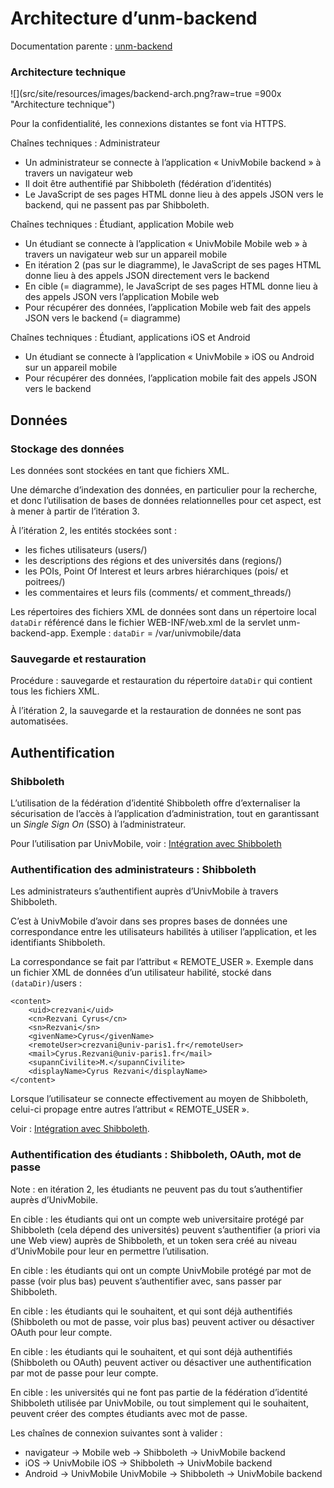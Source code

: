 Architecture d’unm-backend
==========================

Documentation parente : [unm-backend](README.md)

### Architecture technique

![](src/site/resources/images/backend-arch.png?raw=true =900x "Architecture technique")

Pour la confidentialité, les connexions distantes se font via HTTPS.

Chaînes techniques : Administrateur

  * Un administrateur se connecte à l’application « UnivMobile backend » à travers un navigateur web
  * Il doit être authentifié par Shibboleth (fédération d’identités)
  * Le JavaScript de ses pages HTML donne lieu à des appels JSON vers le backend, qui ne passent pas par Shibboleth.

Chaînes techniques : Étudiant, application Mobile web

  * Un étudiant se connecte à l’application « UnivMobile Mobile web » à travers un navigateur web sur un appareil mobile
  * En itération 2 (pas sur le diagramme), le JavaScript de ses pages HTML donne lieu à des appels JSON directement vers le backend
  * En cible (= diagramme), le JavaScript de ses pages HTML donne lieu à des appels JSON vers l’application Mobile web
  * Pour récupérer des données, l’application Mobile web fait des appels JSON vers le backend (= diagramme)
  
Chaînes techniques : Étudiant, applications iOS et Android

  * Un étudiant se connecte à l’application « UnivMobile » iOS ou Android sur un appareil mobile
  * Pour récupérer des données, l’application mobile fait des appels JSON vers le backend

## Données

### Stockage des données

Les données sont stockées en tant que fichiers XML.

Une démarche d’indexation des données, en particulier pour la recherche, et donc l’utilisation de bases de données relationnelles pour cet aspect, est à mener à partir de l’itération 3.

À l’itération 2, les entités stockées sont :

  * les fiches utilisateurs (users/)
  * les descriptions des régions et des universités dans (regions/)
  * les POIs, Point Of Interest et leurs arbres hiérarchiques (pois/ et poitrees/)
  * les commentaires et leurs fils (comments/ et comment_threads/)

Les répertoires des fichiers XML de données sont dans un répertoire local `dataDir` référencé dans le fichier WEB-INF/web.xml de la servlet unm-backend-app. Exemple : `dataDir` = /var/univmobile/data

### Sauvegarde et restauration

Procédure : sauvegarde et restauration du répertoire `dataDir` qui contient tous les fichiers XML.

À l’itération 2, la sauvegarde et la restauration de données ne sont pas automatisées.

## Authentification

### Shibboleth

L’utilisation de la fédération d’identité Shibboleth offre d’externaliser
la sécurisation de l’accès à l’application d’administration,
tout en garantissant un _Single Sign On_ (SSO) à l’administrateur.

Pour l’utilisation par UnivMobile, voir :
[Intégration avec Shibboleth](unm-backend-app/Shibboleth.md)

### Authentification des administrateurs : Shibboleth

Les administrateurs s’authentifient auprès d’UnivMobile à travers Shibboleth.

C’est à UnivMobile d’avoir dans ses propres bases de données une correspondance entre les
utilisateurs habilités à utiliser l’application, et
les identifiants Shibboleth.

La correspondance se fait par l’attribut « REMOTE_USER ». Exemple dans un fichier XML de données d’un utilisateur habilité, stocké dans `(dataDir)`/users :

    <content>
        <uid>crezvani</uid>
        <cn>Rezvani Cyrus</cn>
        <sn>Rezvani</sn>
        <givenName>Cyrus</givenName>
        <remoteUser>crezvani@univ-paris1.fr</remoteUser>
        <mail>Cyrus.Rezvani@univ-paris1.fr</mail>
        <supannCivilite>M.</supannCivilite>
        <displayName>Cyrus Rezvani</displayName>
    </content>
    
Lorsque l’utilisateur se connecte effectivement au moyen de Shibboleth, celui-ci propage entre autres l’attribut « REMOTE_USER ».

Voir : [Intégration avec Shibboleth](unm-backend-app/Shibboleth.md).

### Authentification des étudiants : Shibboleth, OAuth, mot de passe

Note : en itération 2, les étudiants ne peuvent pas du tout
s’authentifier auprès d’UnivMobile.

En cible : les étudiants qui ont un compte web universitaire protégé par Shibboleth (cela dépend des universités) peuvent s’authentifier (a priori via une Web view) auprès de Shibboleth, et un token sera créé au niveau d’UnivMobile pour leur en permettre l’utilisation.

En cible : les étudiants qui ont un compte UnivMobile protégé par mot de passe (voir plus bas) peuvent s’authentifier avec, sans passer par Shibboleth.

En cible : les étudiants qui le souhaitent, et qui sont déjà authentifiés (Shibboleth ou mot de passe, voir plus bas) peuvent activer ou désactiver OAuth pour leur compte.

En cible : les étudiants qui le souhaitent, et qui sont déjà authentifiés (Shibboleth ou OAuth) peuvent activer ou désactiver une authentification par mot de passe pour leur compte.

En cible : les universités qui ne font pas partie de la fédération d’identité Shibboleth utilisée par UnivMobile, ou tout simplement qui le souhaitent, peuvent créer des comptes étudiants avec mot de passe.

Les chaînes de connexion suivantes sont à valider :

  * navigateur → Mobile web → Shibboleth → UnivMobile backend
  * iOS → UnivMobile iOS → Shibboleth → UnivMobile backend
  * Android → UnivMobile UnivMobile → Shibboleth → UnivMobile backend
  
  